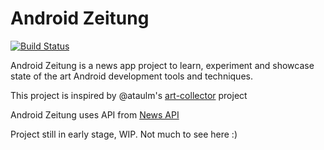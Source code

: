 Android Zeitung
===============

[![Build Status](https://travis-ci.org/segunfamisa/android-zeitung.svg?branch=master)](https://travis-ci.org/segunfamisa/android-zeitung)

Android Zeitung is a news app project to learn, experiment and showcase state of the art Android development tools and
techniques.

This project is inspired by @ataulm's [art-collector](https://github.com/ataulm/art-collector) project

Android Zeitung uses API from [News API](https://newsapi.org)

Project still in early stage, WIP. Not much to see here :)

